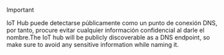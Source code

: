 > [!IMPORTANT]
> <span data-ttu-id="377b6-101">IoT Hub puede detectarse públicamente como un punto de conexión DNS, por tanto, procure evitar cualquier información confidencial al darle el nombre.</span><span class="sxs-lookup"><span data-stu-id="377b6-101">The IoT hub will be publicly discoverable as a DNS endpoint, so make sure to avoid any sensitive information while naming it.</span></span>
>

